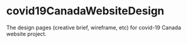 # covid19CanadaWebsiteDesign
The design pages (creative brief, wireframe, etc) for covid-19 Canada website project.
